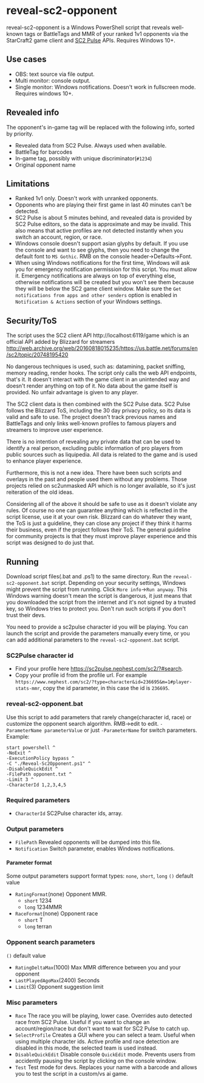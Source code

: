 # reveal-sc2-opponent
reveal-sc2-opponent is a Windows PowerShell script that reveals well-known tags or BattleTags and MMR of your ranked 1v1 opponents via the StarCraft2 game client and [SC2 Pulse](https://github.com/sc2-pulse/sc2-pulse) APIs. Requires Windows 10+.

## Use cases
* OBS: text source via file output.
* Multi monitor: console output.
* Single monitor: Windows notifications. Doesn't work in fullscreen mode. Requires windows 10+.

## Revealed info
The opponent's in-game tag will be replaced with the following info, sorted by priority.
* Revealed data from SC2 Pulse. Always used when available.
* BattleTag for barcodes
* In-game tag, possibly with unique discriminator(`#1234`)
* Original opponent name

## Limitations
* Ranked 1v1 only. Doesn't work with unranked opponents.
* Opponents who are playing their first game in last 40 minutes can't be detected.
* SC2 Pulse is about 5 minutes behind, and revealed data is provided by SC2 Pulse editors, so the data is approximate and may be invalid. This also means that active profiles are not detected instantly when you switch an account, region, or race.
* Windows console doesn't support asian glyphs by default. If you use the console and want to see glyphs, then you need to change the default font to `MS Gothic`. RMB on the console header->Defaults->Font.
* When using Windows notifications for the first time, Windows will ask you for emergency notification permission for this script. You must allow it. Emergency notifications are always on top of everything else, otherwise notifications will be created but you won't see them because they will be below the SC2 game client window. Make sure the `Get notifications from apps and other senders` option is enabled in `Notification & Actions` section of your Windows settings.

## Security/ToS
The script uses the SC2 client API http://localhost:6119/game which is an official API added by Blizzard for streamers http://web.archive.org/web/20160818015235/https://us.battle.net/forums/en/sc2/topic/20748195420

No dangerous techniques is used, such as: datamining, packet sniffing, memory reading, render hooks. The script only calls the web API endpoints, that's it. It doesn't interact with the game client in an unintended way and doesn't render anything on top of it. No data about the game itself is provided. No unfair advantage is given to any player.

The SC2 client data is then combined with the SC2 Pulse data. SC2 Pulse follows the Blizzard ToS, including the 30 day privacy policy, so its data is valid and safe to use. The project doesn't track previous names and BattleTags and only links well-known profiles to famous players and streamers to improve user experience.

There is no intention of revealing any private data that can be used to identify a real person, excluding public information of pro players from public sources such as liquipedia. All data is related to the game and is used to enhance player experience.

Furthermore,  this is not a new idea. There have been such scripts and overlays in the past and people used them without any problems. Those projects relied on sc2unmasked API which is no longer available, so it's just reiteration of the old ideas.

Considering all of the above it should be safe to use as it doesn't violate any rules. Of course no one can guarantee anything which is reflected in the script license, use it at your own risk. Blizzard can do whatever they want, the ToS is just a guideline, they can close any project if they think it harms their business, even if the project follows their ToS. The general guideline for community projects is that they must improve player experience and this script was designed to do just that.

## Running
Download script files(.bat and .ps1) to the same directory. Run the `reveal-sc2-opponent.bat` script.
Depending on your security settings, Windows might prevent the script from running. Click `More info`->`Run anyway`. This Windows warning doesn't mean the script is dangerous, it just means that you downloaded the script from the internet and it's not signed by a trusted key, so Windows tries to protect you. Don't run such scripts if you don't trust their devs.

You need to provide a sc2pulse character id you will be playing. You can launch the script and provide the parameters manually every time, or you can add additional parameters to the `reveal-sc2-opponent.bat` script.

### SC2Pulse character id
* Find your profile here https://sc2pulse.nephest.com/sc2/?#search.
* Copy your profile id from the profile url. For example `https://www.nephest.com/sc2/?type=character&id=236695&m=1#player-stats-mmr`, copy the id parameter, in this case the id is `236695`.

### reveal-sc2-opponent.bat
Use this script to add parameters that rarely change(character id, race) or customize the opponent search algorithm. RMB->edit to edit. `-ParameterName parameterValue` or just `-ParameterName` for switch parameters.
Example:
```
start powershell ^
-NoExit ^
-ExecutionPolicy bypass ^
-C "./Reveal-Sc2Opponent.ps1" ^
-DisableQuickEdit ^
-FilePath opponent.txt ^
-Limit 3 ^
-CharacterId 1,2,3,4,5
```

### Required parameters
* `CharacterId` SC2Pulse character ids, array.

### Output parameters
* `FilePath` Revealed opponents will be dumped into this file.
* `Notification` Switch parameter, enables Windows notifications.
#### Parameter format
Some output parameters support format types: `none`, `short`, `long`
`()` default value
* `RatingFormat`(none) Opponent MMR.
	* `short` 1234
	* `long` 1234MMR
* `RaceFormat`(none) Opponent race
	* `short` T
	* `long` terran

### Opponent search parameters
`()` default value
* `RatingDeltaMax`(1000) Max MMR difference between you and your opponent
* `LastPlayedAgoMax`(2400) Seconds
* `Limit`(3) Opponent suggestion limit

### Misc parameters
* `Race` The race you will be playing, lower case. Overrides auto detected race from SC2 Pulse. Useful if you want to change an account/region/race but don't want to wait for SC2 Pulse to catch up.
* `SelectProfile` Creates a GUI where you can select a team. Useful when using multiple character ids. Active profile and race detection are disabled in this mode, the selected team is used instead.
* `DisableQuickEdit` Disable console `QuickEdit` mode. Prevents users from accidently pausing the script by clicking on the console window.
* `Test` Test mode for devs. Replaces your name with a barcode and allows you to test the script in a custom/vs ai game.
